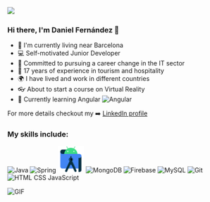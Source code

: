 ![](https://github.com/dfzfz7/dfzfz7/blob/main/assets/DoSomethingGreatSmall.jpg)


### Hi there, I'm Daniel Fernández 👋  

- 🏡 I'm currently living near Barcelona
- 💻 Self-motivated Junior Developer
- 🎯 Committed to pursuing a career change in the IT sector 
- 💼 17 years of experience in tourism and hospitality
- 🌍 I have lived and work in different countries
- 👓 About to start a course on Virtual Reality 
- 🌱 Currently learning Angular <img title="Angular" alt="Angular" src="https://github.com/dfzfz7/dfzfz7/blob/main/assets/angular.png" width="16" height="16" />

For more details checkout my ➡️ [LinkedIn profile](https://www.linkedin.com/in/fernandezdaniel85/) 


### My skills include:

<p>
  <img title="Java" alt="Java" src="https://github.com/dfzfz7/dfzfz7/blob/main/assets/java.png" width="50" height="60" />
  <img title="Spring" alt="Spring" src="https://github.com/dfzfz7/dfzfz7/blob/main/assets/spring.png" width="50" height="60" />
  <img title="Android Studio" alt="Android Studio" src="https://github.com/dfzfz7/dfzfz7/blob/main/assets/android_studio.png" width="60" height="60" />
  <img title="MongoDB" alt="MongoDB" src="https://github.com/dfzfz7/dfzfz7/blob/main/assets/mongodb.png" width="60" height="60" />
  <img title="Firebase" alt="Firebase" src="https://github.com/dfzfz7/dfzfz7/blob/main/assets/firebase.png" width="50" height="60" />
  <img title="MySQL" alt="MySQL" src="https://github.com/dfzfz7/dfzfz7/blob/main/assets/mysql.png" width="60" height="60" />
  <img title="Git" alt="Git" src="https://github.com/dfzfz7/dfzfz7/blob/main/assets/git.png" width="60" height="60" />
  <img title="HTML CSS JavaScript" alt="HTML CSS JavaScript" src="https://github.com/dfzfz7/dfzfz7/blob/main/assets/html+css+js.png" width="120" height="60" />
</p>



<img align="center" alt="GIF" src="https://media.giphy.com/media/3ohhwBQ85EVPTLy42Q/giphy.gif" width="200" height="240" />
